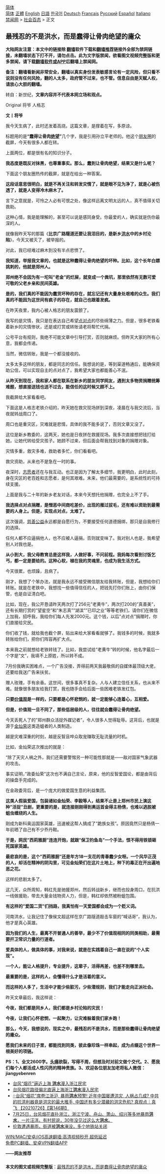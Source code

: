  <!-- 面包屑导航 --> <div class="breadcrumb"><!-- GTranslate: https://gtranslate.io/ -->  <div class="switcher notranslate">  <div class="selected">  <a href="#" onclick="return false;"> 简体</a>  </div>  <div class="option">  <a href="https://www.bannedbook.org" onclick="doGTranslate('zh-CN|zh-CN');jQuery('div.switcher div.selected a').html(jQuery(this).html());return false;" title="简体中文" class="nturl selected"> 简体</a>  <a href="https://www.bannedbook.org/zh-tw/" onclick="doGTranslate('zh-CN|zh-TW');jQuery('div.switcher div.selected a').html(jQuery(this).html());return false;" title="繁體中文" class="nturl"> 正體</a>  <a href="https://www.bannedbook.org/en/" onclick="doGTranslate('zh-CN|en');jQuery('div.switcher div.selected a').html(jQuery(this).html());return false;" title="English" class="nturl"> English</a>  <a href="https://www.bannedbook.org/ja/" onclick="doGTranslate('zh-CN|ja');jQuery('div.switcher div.selected a').html(jQuery(this).html());return false;" title="日本語" class="nturl"> 日語</a>  <a href="https://www.bannedbook.org/ko/" onclick="doGTranslate('zh-CN|ko');jQuery('div.switcher div.selected a').html(jQuery(this).html());return false;" title="한국어" class="nturl"> 한국어</a>  <a href="https://www.bannedbook.org/de/" onclick="doGTranslate('zh-CN|de');jQuery('div.switcher div.selected a').html(jQuery(this).html());return false;" title="Deutsch" class="nturl"> Deutsch</a>  <a href="https://www.bannedbook.org/fr/" onclick="doGTranslate('zh-CN|fr');jQuery('div.switcher div.selected a').html(jQuery(this).html());return false;" title="Français" class="nturl"> Français</a>  <a href="https://www.bannedbook.org/ru/" onclick="doGTranslate('zh-CN|ru');jQuery('div.switcher div.selected a').html(jQuery(this).html());return false;" title="Русский" class="nturl"> Русский</a>  <a href="https://www.bannedbook.org/es/" onclick="doGTranslate('zh-CN|es');jQuery('div.switcher div.selected a').html(jQuery(this).html());return false;" title="Español" class="nturl"> Español</a>  <a href="https://www.bannedbook.org/it/" onclick="doGTranslate('zh-CN|it');jQuery('div.switcher div.selected a').html(jQuery(this).html());return false;" title="Italiano" class="nturl"> Italiano</a>  </div>  </div>      <div class='breadcrumb-sub'><!-- Breadcrumb NavXT 6.3.0 --> <a href="https://www.bannedbook.org/" class="home">禁闻网</a> &gt; <a href="https://www.bannedbook.org/bnews/baitai/" class="category">社会百态</a> &gt; 正文</div></div><h2>最残忍的不是洪水，而是蠢得让骨肉绝望的庸众</h2> <p class="notice"><b>大陆网友注意：本文中的链接除 <a href="https://github.com/bannedbook/fanqiang" >翻墙</a>软件下载和<a href="https://github.com/killgcd/justmysocks/blob/master/README.md">翻墙推荐</a>链接外全部为禁网链接，未翻墙状态下打不开，请勿点击。此为文字版禁闻，欲看图文视频完整版和更多禁闻，请下载<a href="https://github.com/bannedbook/fanqiang">翻墙软件或APP</a>后翻墙上禁闻网。</p><p>备注：翻墙看新闻非常安全，翻墙以真实身份发表敏感言论有一定风险，但只看不说则没有任何风险，翻的人太多，政府管不过来，也不管。信息自由是天赋人权，请放心大胆的翻墙。</b></p>  <div class="entry"> <p>转自：新世纪，<strong>文章内容并不代表本网立场和观点。</strong></p> <p>Original&#160;将爷&#160;人格志</p> <p><strong>文</strong><strong>丨将爷</strong></p> <p>我今天生病了&#65292;此时还发着高烧&#12290;这篇文章&#65292;是撑着在写&#65292;多原谅&#12290;</p> <p>标题用的是<strong>&#8220;蠢得让骨肉<a href="https://www.bannedbook.org/bnews/tag/%E7%BB%9D%E6%9C%9B/" class="st_tag internal_tag" rel="tag" title="标签 绝望 下的日志">绝望</a>&#8221;</strong>几个字&#65292;我是引用孙立平老师的&#12290;他这个<a href="https://www.bannedbook.org/bnews/tag/%e6%9c%8b%e5%8f%8b%e5%9c%88/" class="st_tag internal_tag" rel="tag" title="标签 朋友圈 下的日志">朋友圈</a>的截屏&#65292;今天有很多人都在转&#12290;</p> <p>上面两位&#65292;都是很有名的知识分子&#12290;</p> <p><strong>我态度是既反对抹黑&#65292;也尊重事实&#12290;那么&#65292;蠢到让骨肉绝望&#65292;结果又是什么呢&#65311;</strong></p> <p>下面这个朋友圈热传的截屏&#65292;就是在给出一种答案&#12290;</p> <p><strong>这段话意思很明白&#65292;就是不再关注和转发灾情了&#65292;就是眼不见为净了&#65292;就是心被伤透了&#65292;就是人变得冷木麻木了&#12290;</strong></p> <p>言下之意就是&#65292;可怜之人必有可恨之处&#65292;像这样远离文明太远的人&#65292;真不值得关切救助&#12290;</p> <p>这种心情&#65292;我是能理解的&#65292;甚至可以说是感同身受&#12290;你最爱的人&#65292;确实就是伤你最深的人&#12290;</p> <p>就像我昨天写的那篇&#12298;<strong>比京广路隧道还要让我泪目的&#65292;是新乡<a href="https://www.bannedbook.org/bnews/tag/%e6%b4%aa%e6%b0%b4/" class="st_tag internal_tag" rel="tag" title="标签 洪水 下的日志">洪水</a>中的乡村沦陷</strong>&#12299;&#65292;今天又被灭了&#65292;被举报的&#12290;</p> <p>对此&#65292;我已经难过麻木到没有半点悲愤了&#12290;</p> <p><strong>我知道&#65292;举报我文章的&#65292;也就是这种蠢得让骨肉绝望的坏种&#12290;比如&#65292;这个长年白嫖挑刺的&#65292;他就是郑州人&#12290;</strong></p> <p><strong>郑州绝不会因为有一坨叫&#8221;老金&#8221;的烂屎&#65292;就变成一个粪坑&#65292;那里依然有无数可爱可敬的父老乡亲和民间英雄&#12290;</strong></p> <p><strong>是的&#65292;我们真的不能因为蠢货坏种的存在&#65292;就忘记还有大量身处艰难的众生&#12290;我们真的不能因为这世间有疯子的存在&#65292;就自己也跟着发疯&#12290;</strong></p> <p>在昨天夜里&#65292;我内心被人格志的朋友震颤了&#12290;</p>  <p>我写的是灾情&#65292;我只是在表达自己希望<a href="https://www.bannedbook.org/bnews/tag/%E7%82%B9%E5%AF%B9%E7%82%B9/" class="st_tag internal_tag" rel="tag" title="标签 点对点 下的日志">点对点</a>的尽些绵薄之力&#12290;但是&#65292;很多老铁看着新乡的灾情惨状&#65292;还是或打赏或转账请老将帮忙代捐&#12290;</p> <p>公号平台有规则&#65292;我绝不可能文章中引导打赏&#65292;否则就麻烦&#12290;但昨天大家的所有心意&#65292;我都会传递&#12290;</p> <p>当然&#65292;微信转账&#65292;我是一个都没接收的&#12290;</p> <p>太多太多这样的朋友&#65292;都是同志的信任&#12290;我想说的是&#65292;等到渠道畅通后&#65292;能确保资助公信&#65292;可以实现自主的点对点了&#65292;我希望大家也都能善心不泯&#12290;</p> <p><strong>从昨天到现在&#65292;我和家人都在联系在新乡的朋友同学网友&#65292;遇到太多物资捐赠统筹难题&#65292;想直接送钱也送不过去&#65292;能信任的这时候又顾不上&#12290;</strong></p> <p>我截屏给大家看看吧&#12290;</p> <p>下面这是人格志老铁介绍的&#65292;昨天她在救灾现场拼到深夜&#65292;凌晨在与我交流后&#65292;当夜就转战周口了&#12290;</p> <p>周口也是重灾区&#65292;灾难就是悲情&#65292;具体的我不能多说了&#65292;否则文章又没了&#12290;</p> <p>这位是新乡教委的&#65292;这两天&#65292;她也是日夜拼在救援现场&#12290;我多次直接想把钱打给她&#65292;让她代转给受灾孩子&#12290;她顾不过来&#65292;但后面会帮我找到对象的捐赠对象&#12290;</p> <p>灾情多重&#65292;救灾多难&#65292;救助者多忙&#65292;你们看看吧&#12290;</p> <p>救灾资助&#65292;从来也不是急在一时的事&#12290;</p> <p>夜深时&#65292;<a href="https://www.bannedbook.org/bnews/tag/%E5%BF%97%E6%84%BF%E8%80%85/" class="st_tag internal_tag" rel="tag" title="标签 志愿者 下的日志">志愿者</a>还在与我互动&#12290;也正是因为了解太多细节&#65292;我更明白&#65292;此时此刻&#65292;身在灾区的老百姓和志愿者&#65292;是何其艰难&#12290;未来&#65292;他们最需要的&#65292;是系统性的可持续支援&#12290;</p> <p>上面是我与二十年的新乡老友对话&#65292;本来今天想托他捐赠&#65292;也完全上不了手&#12290;</p> <p><strong>我选择点对点捐赠&#65292;是憎恶中间商吃差价&#65292;出现的雁过拔毛&#65292;还有难以资助到最需要的人身上&#12290;但是&#65292;实现点对点&#65292;太难了&#12290;</strong></p> <p>这次强调&#65292;<a href="https://www.bannedbook.org/bnews/tag/%E6%85%88%E5%96%84%E5%85%AC%E7%9B%8A/" class="st_tag internal_tag" rel="tag" title="标签 慈善公益 下的日志">慈善公益</a>永远都是自愿行为&#65292;不要接受任何道德捆绑&#65292;那只是自我修行的选择&#12290;</p> <p>任何人都不应逼捐他人&#65292;也不应被人逼捐&#65292;否则就变味了&#12290;我对别人也是&#65292;我希望别人对我也是&#12290;</p> <p><strong>从小到大&#65292;我父母教育总是这样我&#65292;人做好事&#65292;不问前程&#12290;我妈每次看到讨饭乞丐&#65292;都一定是要给的&#12290;这种心软&#65292;植在我的灵魂里&#65292;也成为我生活方式&#12290;</strong></p>  <p>今天很累&#65292;也烦躁&#65292;且病了&#12290;</p> <p>刚才&#65292;我想了个笨办法&#65292;就是我永远不接受微信朋友给我转账&#65292;但是&#65292;我想给你们转账&#12290;就是在老铁中&#65292;我想找一些值得信任的人&#65292;把钱先打你们账上&#65292;由你们保管&#65292;也是自证清白吧&#12290;</p> <p>比如&#65292;现在&#65292;我公开恳请昨天两次打了256元&#8221;老黄牛&#8221;&#65292;两次打200的&#8221;真善美&#8221;&#65292;还有长期打赏的&#8221;望星空&#8221;和&#8221;朱志真&#8221;&#8221;湖滨&#8221;&#8221;已印之业&#8221;等等老铁们&#65292;请你们在微信上加我&#65292;招呼我&#65292;我给你们每人先发2000元&#12290;这个钱&#65292;以后&#8221;点对点&#8221;捐赠时&#65292;你们直接给灾民&#12290;</p> <p>你们收了钱&#65292;就给我也截个屏&#65292;贴出来给大家看看就够了&#12290;我钱多的时候&#65292;我就多转账给你们&#65292;把你们阵容再扩大点&#12290;</p> <p>本来我之前就想给老铁转钱了&#12290;比如&#65292;我尝试给&#8221;老黄牛&#8221;转的时候&#65292;他名字最后一个字是&#8221;文&#8221;&#65292;我填不上原姓&#65292;所以转不成&#12290;</p> <p>7月份我确实困难点&#65292;一个广告没接&#65292;弄得前两天我最敬佩的自媒体最顶级大佬&#65292;还要给我送广告来扶贫&#12290;</p> <p>赠人玫瑰&#65292;手有余香&#12290;这世间&#65292;很多事真不复杂&#12290;人与人建立信任关系&#65292;也从来不难&#12290;就像很多朋友给我打赏&#65292;我也随手会给后面一些困难老铁发红包&#12290;</p> <p><strong>只要<a href="https://www.bannedbook.org/bnews/tag/%E4%BB%B7%E5%80%BC%E8%A7%82/" class="st_tag internal_tag" rel="tag" title="标签 价值观 下的日志">价值观</a>是一样的&#65292;只要都是心怀悲悯的&#65292;就一定能够心连着心&#65292;互相爱&#12290;</strong></p> <p><strong>但是&#65292;价值观一旦不同了&#65292;那些低层级的人&#65292;往往就会蠢得让骨肉绝望&#12290;</strong></p> <p>今天丢死人了的&#8221;郑州群众活捉外媒记者&#8221;&#65292;令人很多人觉得耻辱&#12290;这背后&#65292;也就是源于<a href="https://www.bannedbook.org/bnews/tag/%E9%87%91%E7%81%BF%E8%8D%A3/" class="st_tag internal_tag" rel="tag" title="标签 金灿荣 下的日志">金灿荣</a>这类造蛆者的人类制造&#12290;</p> <p>越是灾难深重的时刻&#65292;越是反智且哗众取宠赚取无耻流量的时机&#12290;</p> <p>比如&#65292;金灿荣这次推出的就是&#65306;</p> <p><p>&#8220;除了天灾人祸之外&#65292;我们还需要警惕另一种可能性那就是&#8212;&#8212;敌对国家气象武器的攻击&#12290;</p> <p>事实证明&#65292;&#8221;政委灿荣&#8221;这次也不满自己言论&#65292;原来&#65292;他的反智爱国论&#65292;都是由背后的操盘手完成的&#12290;</p> <p>在金政委背后&#65292;是一个庞大的做爱国生意的利益集团&#12290;</p> <p><strong>这类人假装爱国&#65292;包装诸如金灿荣&#12289;李毅等人&#65292;结果不止是上郑州市民上演这种&#8221;活捉&#8221;丑剧&#65292;更重要的是&#65292;就连接刚刚得到奥运首金得主杨倩&#65292;也难以逃脱被蛆虫缠绕的人生&#12290;</strong></p> <p>刚成为新科奥运国家英雄&#65292;迅速被这帮人搞成了&#8221;跪族女孩&#8221;&#12290;原因竟然只是杨倩一年前晒了自己有不少乔丹鞋&#12290;</p>  <p><strong>于是&#65292;网民&#8221;西莉雅厨&#8221;连连开炮&#65292;就跟&#8221;保卫钓鱼岛&#8221;一个手法&#65292;恨不得用铁锁砸死国家英雄&#12290;</strong></p> <p><strong>最悲哀的是&#65292;这个&#8221;西莉雅厨&#8221;还是年方18一支花的青春蠢少女呀&#12290;一个风华正茂的人&#65292;却活在精神的阴沟里&#65292;可见金灿荣们在这片土地上&#65292;种下的毒正在开出遍地恶之花&#12290;</strong></p> <p>这样的悲剧太多了&#12290;</p> <p>这几天&#65292;众所周知&#65292;韩红先是驰援郑州&#65292;然后转战新乡&#65292;继而也投身周口&#65292;在抗洪一线做援助&#65292;带去大量金钱物资人力&#65292;但是&#65292;韩红却依然被粉蛆包围&#12290;</p> <p><strong>有这样的&#8221;爱国二货&#8221;们挡路&#65292;我真怕有一天爱国都会成为一个贬义词&#12290;</strong></p> <p>河南洪水&#65292;让我记住了像侯文超这样在京广路隧道敲击车窗的&#8221;喊话哥&#8221;&#65292;我认为&#65292;他才是真心英雄&#12290;</p> <p><strong>因为我们的人生&#65292;最离不开普通人的善举&#65292;最少不了价值观相同的同类相助&#65292;最需要扞卫常识力量的行道者&#12290;</strong></p> <p><strong>爱具体的人&#65292;做具体的事&#65292;对我来说&#65292;就是在实践着自己一直在说的&#8221;个人实现&#8221;&#12290;</strong></p> <p><strong>一个人&#65292;能让人格提升&#65292;专业提升&#65292;这辈子&#65292;活得再差&#65292;也差不到哪里去&#12290;</strong></p> <p><strong>最重要的是&#65292;这样的人&#65292;会懂得什么才是活着的意义&#12290;</strong></p> <p><strong>而这样的人多了&#65292;生活中才能少些脏污&#65292;少些潜规则&#65292;我们才能走向正派社会&#12290;</strong></p> <p>昨天文章最后&#65292;我这样说&#65306;</p> <p><strong>今夜&#65292;我们都是同乡人&#65292;我们都是乡村沦陷的灾民&#65281;</strong></p> <p><strong>今夜&#65292;让我们心怀悲悯&#65292;一起聚力&#65292;让灾难躲着我们家乡跑&#65281;</strong></p> <p><strong>那么&#65292;今天&#65292;我想说的&#65292;现实之中&#65292;最残忍的不是洪水&#65292;而是那些蠢得让骨肉绝望的庸众&#12290;</strong></p> <p><strong>愿我们未来的日子里&#65292;都能找到同类&#65292;彼此像珍珠一样串起&#65292;成为点缀这个世界一根美好的项链&#12290;</strong></p> <p><strong>PS&#65306;1</strong><strong>&#12289;全文2600字&#12290;<a href="https://www.bannedbook.org/bnews/tag/%e5%a4%b4%e7%97%9b/" class="st_tag internal_tag" rel="tag" title="标签 头痛 下的日志">头痛</a>欲裂&#65292;写得不周&#65292;但想及时对前文做个交代&#12290;</strong><strong>2&#12289;愿我们每个人都活成人性闪亮的精神贵族&#12290;</strong><strong></strong><strong>3&#12289;</strong><strong>欢迎各位朋友加</strong><strong>老将私人微信</strong><strong>&#65306;jiangyebenren &#160;</strong></p>  <ul class='op-related-articles' title='相关阅读'> <li><a href='https://www.bannedbook.org/bnews/headline/20210726/1594643.html' target='_blank'>台风“烟花”逼近上海 <b>洪水</b>漫入浙江民宅</a></li> <li><a href='https://www.bannedbook.org/bnews/baitai/20210726/1594580.html' target='_blank'>台风烟花路径偏北直逼上海浙江<b>洪水</b>漫入民宅</a></li> <li><a href='https://www.bannedbook.org/bnews/bannedvideo/20210726/1594522.html' target='_blank'>💦台风“烟花”席卷江浙沪, 暴雨<b>洪水</b>预警! 近年中国屡遭洪灾, 人祸占几成? 中共的抗洪利器竟是洪灾的最大推手, 中国还有多少潜藏的洪灾危机? 真观点｜真飞 【20210726】【第146期】</a></li> <li><a href='https://www.bannedbook.org/bnews/bannedvideo/20210726/1594382.html' target='_blank'>7月25日，台风烟花直扑浙江，浙江宁波、舟山、萧山、绍兴等多地暴雨<b>洪水</b>，一片汪洋。有村民说，30年没见过这么大<b>洪水</b>。</a></li> <li><a href='https://www.bannedbook.org/bnews/baitai/20210726/1594355.html' target='_blank'>伦敦遭遇暴雨，街道被<b>洪水</b>淹没，多个地铁站关闭</a></li> </ul> <p class="texttj"> <a href="https://github.com/bannedbook/fanqiang/wiki/V2ray%E6%9C%BA%E5%9C%BA" target="_blank">WIN/MAC/安卓/iOS高速翻墙:高清视频秒开,超低延迟</a><br/> <a href="https://github.com/bannedbook/fanqiang/wiki/%E7%A6%81%E9%97%BB%E7%BD%91%E5%AE%89%E5%8D%93%E7%BF%BB%E5%A2%99%E6%96%B0%E9%97%BBAPP" target="_blank">免费PC翻墙、安卓VPN翻墙APP</a></p><p><strong>&#8212;&#8212;网友推荐</strong></p><a name='sharetosocial'></a>  <div style="margin-bottom:5px;padding-bottom:5px;clear:both"> <div id="archive-pix-1" class="banner-ads"> <!-- AuctionX Display platform tag START --> <div id="26318x728x90x621x_ADSLOT2" clicktrack="%%CLICK_URL_ESC%%"></div> <!-- AuctionX Display platform tag END --> </div> <div id="archive-pix-2" class="banner-ads"> <!-- AuctionX Display platform tag START --> <div id="26315x300x250x621x_ADSLOT2" clicktrack="%%CLICK_URL_ESC%%"></div> <!-- AuctionX Display platform tag END --> </div> </div>  <div id="archive-pix-1" class="banner-ads"> <!-- AuctionX Display platform tag START --> <div id="26318x728x90x621x_ADSLOT3" clicktrack="%%CLICK_URL_ESC%%"></div> <!-- AuctionX Display platform tag END --> </div> <div><b>本文的图文或视频完整版</b>：<a href='https://www.bannedbook.org/bnews/baitai/20210727/1594683.html'>最残忍的不是洪水，而是蠢得让骨肉绝望的庸众</a></div>  </div><!--END ENTRY--> 